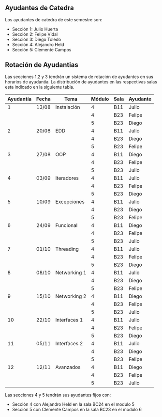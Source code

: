 ## Ayudantes de Catedra

Los ayudantes de catedra de este semestre son:

* Sección 1: Julio Huerta
* Sección 2: Felipe Vidal
* Sección 3: Diego Toledo
* Sección 4: Alejandro Held
* Sección 5: Clemente Campos


## Rotación de Ayudantias
Las secciones 1,2 y 3 tendrán un sistema de rotación de ayudantes en sus horarios de ayudantía. La distribución de ayudantes en las respectivas salas esta indicado en la siguiente tabla. 

| Ayudantía | Fecha  | Tema         | Módulo | Sala | Ayudante |
|-----------|--------|--------------|--------|------|----------|
| 1         | 13/08  | Instalación  | 4      | B11  | Julio    |
|           |        |              | 4      | B23  | Felipe   |
|           |        |              | 5      | B23  | Diego    |
| 2         | 20/08  | EDD          | 4      | B11  | Julio   |
|           |        |              | 4      | B23  | Diego    |
|           |        |              | 5      | B23  | Felipe   |
| 3         | 27/08  | OOP          | 4      | B11  | Diego    |
|           |        |              | 4      | B23  | Felipe    |
|           |        |              | 5      | B23  | Julio   |
| 4         | 03/09  | Iteradores   | 4      | B11  | Julio    |
|           |        |              | 4      | B23  | Felipe    |
|           |        |              | 5      | B23  | Diego    |
| 5         | 10/09  | Excepciones  | 4      | B11  | Julio   |
|           |        |              | 4      | B23  | Diego    |
|           |        |              | 5      | B23  | Felipe   |
| 6         | 24/09  | Funcional    | 4      | B11  | Diego    |
|           |        |              | 4      | B23  | Felipe    |
|           |        |              | 5      | B23  | Julio   |
| 7         | 01/10  | Threading    | 4      | B11  | Julio    |
|           |        |              | 4      | B23  | Felipe    |
|           |        |              | 5      | B23  | Diego   |
| 8         | 08/10  | Networking 1 | 4      | B11  | Julio   |
|           |        |              | 4      | B23  | Diego    |
|           |        |              | 5      | B23  | Felipe   |
| 9         | 15/10  | Networking 2 | 4      | B11  | Diego    |
|           |        |              | 4      | B23  | Felipe    |
|           |        |              | 5      | B23  | Julio   |
| 10        | 22/10  | Interfaces 1 | 4      | B11  | Julio    |
|           |        |              | 4      | B23  | Felipe    |
|           |        |              | 5      | B23  | Diego   |
| 11        | 05/11  | Interfaces 2 | 4      | B11  | Julio   |
|           |        |              | 4      | B23  | Diego    |
|           |        |              | 5      | B23  | Felipe   |
| 12        | 12/11  | Avanzados    | 4      | B11  | Diego    |
|           |        |              | 4      | B23  | Felipe    |
|           |        |              | 5      | B23  | Julio   |


Las secciones 4 y 5 tendrán sus ayudantes fijos con:

* Sección 4 con Alejandro Held en la sala BC24 en el modulo 5
* Sección 5 con Clemente Campos en la sala BC23 en el modulo 6